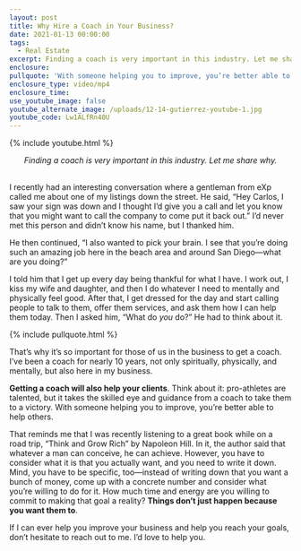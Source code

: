 ```yaml
---
layout: post
title: Why Hire a Coach in Your Business?
date: 2021-01-13 00:00:00
tags:
  - Real Estate
excerpt: Finding a coach is very important in this industry. Let me share why.
enclosure:
pullquote: 'With someone helping you to improve, you’re better able to help others.'
enclosure_type: video/mp4
enclosure_time:
use_youtube_image: false
youtube_alternate_image: /uploads/12-14-gutierrez-youtube-1.jpg
youtube_code: Lw1ALfRn40U
---
```


{% include youtube.html %}

<center><em>Finding a coach is very important in this industry. Let me share why.</em></center>

<br>I recently had an interesting conversation where a gentleman from eXp called me about one of my listings down the street. He said, “Hey Carlos, I saw your sign was down and I thought I’d give you a call and let you know that you might want to call the company to come put it back out.” I’d never met this person and didn’t know his name, but I thanked him.

He then continued, “I also wanted to pick your brain. I see that you’re doing such an amazing job here in the beach area and around San Diego—what are you doing?”

I told him that I get up every day being thankful for what I have. I work out, I kiss my wife and daughter, and then I do whatever I need to mentally and physically feel good. After that, I get dressed for the day and start calling people to talk to them, offer them services, and ask them how I can help them today. Then I asked him, “What do *you* do?” He had to think about it.

{% include pullquote.html %}

That’s why it’s so important for those of us in the business to get a coach. I’ve been a coach for nearly 10 years, not only spiritually, physically, and mentally, but also here in my business.

**Getting a coach will also help your clients**. Think about it: pro-athletes are talented, but it takes the skilled eye and guidance from a coach to take them to a victory. With someone helping you to improve, you’re better able to help others.

That reminds me that I was recently listening to a great book while on a road trip, “Think and Grow Rich” by Napoleon Hill. In it, the author said that whatever a man can conceive, he can achieve. However, you have to consider what it is that you actually want, and you need to write it down. Mind, you have to be specific, too—instead of writing down that you want a bunch of money, come up with a concrete number and consider what you’re willing to do for it. How much time and energy are you willing to commit to making that goal a reality? **Things don’t just happen because you want them to**.

If I can ever help you improve your business and help you reach your goals, don’t hesitate to reach out to me. I’d love to help you.
